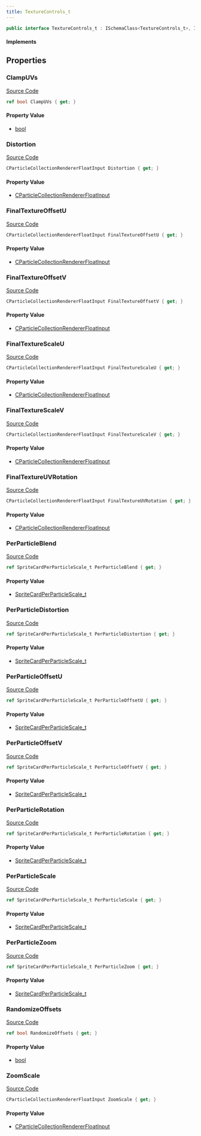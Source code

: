 ```yaml
---
title: TextureControls_t
---
```


```csharp
public interface TextureControls_t : ISchemaClass<TextureControls_t>, ISchemaField, ISchemaClass, INativeHandle
```

#### Implements

## Properties

### ClampUVs

[Source Code](https://github.com/swiftly-solution/swiftlys2/blob/beta/managed/src/SwiftlyS2.Generated/Schemas/Interfaces/TextureControls_t.cs#L32)

```csharp
ref bool ClampUVs { get; }
```

#### Property Value

- [bool](https://learn.microsoft.com/dotnet/api/system.boolean)

### Distortion

[Source Code](https://github.com/swiftly-solution/swiftlys2/blob/beta/managed/src/SwiftlyS2.Generated/Schemas/Interfaces/TextureControls_t.cs#L28)

```csharp
CParticleCollectionRendererFloatInput Distortion { get; }
```

#### Property Value

- [CParticleCollectionRendererFloatInput](/docs/api/shared/schemadefinitions/cparticlecollectionrendererfloatinput)

### FinalTextureOffsetU

[Source Code](https://github.com/swiftly-solution/swiftlys2/blob/beta/managed/src/SwiftlyS2.Generated/Schemas/Interfaces/TextureControls_t.cs#L20)

```csharp
CParticleCollectionRendererFloatInput FinalTextureOffsetU { get; }
```

#### Property Value

- [CParticleCollectionRendererFloatInput](/docs/api/shared/schemadefinitions/cparticlecollectionrendererfloatinput)

### FinalTextureOffsetV

[Source Code](https://github.com/swiftly-solution/swiftlys2/blob/beta/managed/src/SwiftlyS2.Generated/Schemas/Interfaces/TextureControls_t.cs#L22)

```csharp
CParticleCollectionRendererFloatInput FinalTextureOffsetV { get; }
```

#### Property Value

- [CParticleCollectionRendererFloatInput](/docs/api/shared/schemadefinitions/cparticlecollectionrendererfloatinput)

### FinalTextureScaleU

[Source Code](https://github.com/swiftly-solution/swiftlys2/blob/beta/managed/src/SwiftlyS2.Generated/Schemas/Interfaces/TextureControls_t.cs#L16)

```csharp
CParticleCollectionRendererFloatInput FinalTextureScaleU { get; }
```

#### Property Value

- [CParticleCollectionRendererFloatInput](/docs/api/shared/schemadefinitions/cparticlecollectionrendererfloatinput)

### FinalTextureScaleV

[Source Code](https://github.com/swiftly-solution/swiftlys2/blob/beta/managed/src/SwiftlyS2.Generated/Schemas/Interfaces/TextureControls_t.cs#L18)

```csharp
CParticleCollectionRendererFloatInput FinalTextureScaleV { get; }
```

#### Property Value

- [CParticleCollectionRendererFloatInput](/docs/api/shared/schemadefinitions/cparticlecollectionrendererfloatinput)

### FinalTextureUVRotation

[Source Code](https://github.com/swiftly-solution/swiftlys2/blob/beta/managed/src/SwiftlyS2.Generated/Schemas/Interfaces/TextureControls_t.cs#L24)

```csharp
CParticleCollectionRendererFloatInput FinalTextureUVRotation { get; }
```

#### Property Value

- [CParticleCollectionRendererFloatInput](/docs/api/shared/schemadefinitions/cparticlecollectionrendererfloatinput)

### PerParticleBlend

[Source Code](https://github.com/swiftly-solution/swiftlys2/blob/beta/managed/src/SwiftlyS2.Generated/Schemas/Interfaces/TextureControls_t.cs#L34)

```csharp
ref SpriteCardPerParticleScale_t PerParticleBlend { get; }
```

#### Property Value

- [SpriteCardPerParticleScale_t](/docs/api/shared/schemadefinitions/spritecardperparticlescale_t)

### PerParticleDistortion

[Source Code](https://github.com/swiftly-solution/swiftlys2/blob/beta/managed/src/SwiftlyS2.Generated/Schemas/Interfaces/TextureControls_t.cs#L46)

```csharp
ref SpriteCardPerParticleScale_t PerParticleDistortion { get; }
```

#### Property Value

- [SpriteCardPerParticleScale_t](/docs/api/shared/schemadefinitions/spritecardperparticlescale_t)

### PerParticleOffsetU

[Source Code](https://github.com/swiftly-solution/swiftlys2/blob/beta/managed/src/SwiftlyS2.Generated/Schemas/Interfaces/TextureControls_t.cs#L38)

```csharp
ref SpriteCardPerParticleScale_t PerParticleOffsetU { get; }
```

#### Property Value

- [SpriteCardPerParticleScale_t](/docs/api/shared/schemadefinitions/spritecardperparticlescale_t)

### PerParticleOffsetV

[Source Code](https://github.com/swiftly-solution/swiftlys2/blob/beta/managed/src/SwiftlyS2.Generated/Schemas/Interfaces/TextureControls_t.cs#L40)

```csharp
ref SpriteCardPerParticleScale_t PerParticleOffsetV { get; }
```

#### Property Value

- [SpriteCardPerParticleScale_t](/docs/api/shared/schemadefinitions/spritecardperparticlescale_t)

### PerParticleRotation

[Source Code](https://github.com/swiftly-solution/swiftlys2/blob/beta/managed/src/SwiftlyS2.Generated/Schemas/Interfaces/TextureControls_t.cs#L42)

```csharp
ref SpriteCardPerParticleScale_t PerParticleRotation { get; }
```

#### Property Value

- [SpriteCardPerParticleScale_t](/docs/api/shared/schemadefinitions/spritecardperparticlescale_t)

### PerParticleScale

[Source Code](https://github.com/swiftly-solution/swiftlys2/blob/beta/managed/src/SwiftlyS2.Generated/Schemas/Interfaces/TextureControls_t.cs#L36)

```csharp
ref SpriteCardPerParticleScale_t PerParticleScale { get; }
```

#### Property Value

- [SpriteCardPerParticleScale_t](/docs/api/shared/schemadefinitions/spritecardperparticlescale_t)

### PerParticleZoom

[Source Code](https://github.com/swiftly-solution/swiftlys2/blob/beta/managed/src/SwiftlyS2.Generated/Schemas/Interfaces/TextureControls_t.cs#L44)

```csharp
ref SpriteCardPerParticleScale_t PerParticleZoom { get; }
```

#### Property Value

- [SpriteCardPerParticleScale_t](/docs/api/shared/schemadefinitions/spritecardperparticlescale_t)

### RandomizeOffsets

[Source Code](https://github.com/swiftly-solution/swiftlys2/blob/beta/managed/src/SwiftlyS2.Generated/Schemas/Interfaces/TextureControls_t.cs#L30)

```csharp
ref bool RandomizeOffsets { get; }
```

#### Property Value

- [bool](https://learn.microsoft.com/dotnet/api/system.boolean)

### ZoomScale

[Source Code](https://github.com/swiftly-solution/swiftlys2/blob/beta/managed/src/SwiftlyS2.Generated/Schemas/Interfaces/TextureControls_t.cs#L26)

```csharp
CParticleCollectionRendererFloatInput ZoomScale { get; }
```

#### Property Value

- [CParticleCollectionRendererFloatInput](/docs/api/shared/schemadefinitions/cparticlecollectionrendererfloatinput)

